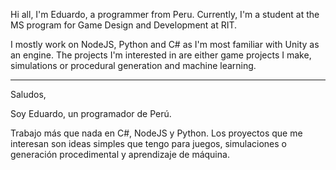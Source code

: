 Hi all, I'm Eduardo, a programmer from Peru. Currently, I'm a student at the MS program for Game Design and Development at RIT.

I mostly work on NodeJS, Python and C# as I'm most familiar with Unity as an engine. The projects I'm interested in are either game projects I make, simulations or procedural generation and machine learning.

-----

Saludos,

Soy Eduardo, un programador de Perú.

Trabajo más que nada en C#, NodeJS y Python. Los proyectos que me interesan son ideas simples que tengo para juegos, simulaciones o generación procedimental y aprendizaje de máquina.

